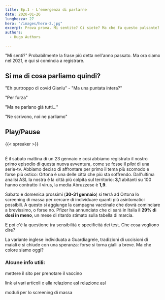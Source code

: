 ```yaml
---
title: Ep.1 - L'emergenza di parlarne
date: 2020-01-26
lunghezza: 27
hero: "/images/hero-2.jpg"
excerpt: Prova prova. Mi sentite? Ci siete? Ma che fa questo pulsante? Ah ora mi sentite! Ok.
authors:
  - Hugo Authors

---
```


"Mi senti?" Probabilmente la frase più detta nell'anno passato. Ma ora siamo nel 2021, e qui si comincia a registrare.
<!--more-->

## Si ma di cosa parliamo quindi?

"Eh purtroppo di covid Gianlu" - "Ma una puntata intera?"

"Per forza"

"Ma ne parlano già tutti..."

"Ne scrivono, noi ne parliamo"

## Play/Pause
{{< spreaker >}}

\
È il sabato mattina di un 23 gennaio e così abbiamo registrato il nostro primo episodio di questa nuova avventura, come se fosse il *pilot* di una serie-tv. Abbiamo deciso di affrontare per primo il tema più scomodo e forse più ostico: Ortona è una delle città che più sta soffrendo. Dall'ultima analisi ASL la nostra è la città più colpita sul territorio: **3,1** abitanti su 100 hanno contratto il virus, la media Abruzzese è **1,9**.

Sabato e domenica prossimi (**30-31 gennaio**) si terrà ad Ortona lo screening di massa per cercare di individuare quanti più asintomatici possibili. A questo si aggiunge la campagna vaccinale che dovrà cominciare a brevissimo, o forse no. Pfizer ha annunciato che ci sarà in Italia il **29% di dosi in meno**, un mese di ritardo stimato sulla tabella di marcia.

E poi c'è la questione tra sensibilità e specificità dei test. Che cosa vogliono dire?

La variante inglese individuata a Guardiagrele, tradizioni di uccisioni di maiali
e si chiude con una speranza: forse si torna gialli a breve. Ma che colore siamo oggi?



### Alcune info utili:

mettere il sito per prenotare il vaccino

link ai vari articoli e alla relazione asl
 [relazione asl](https://www.youtube.com/watch?v=PAAkCSZUG1c)

moduli per lo screening di massa

